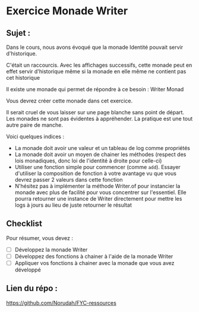 # Exercice Monade Writer

## Sujet :

Dans le cours, nous avons évoqué que la monade Identité pouvait servir d'historique.

C'était un raccourcis. Avec les affichages successifs, cette monade peut en effet servir d'historique même si la monade en elle même ne contient pas cet historique

Il existe une monade qui permet de répondre à ce besoin : Writer Monad

Vous devrez créer cette monade dans cet exercice.

Il serait cruel de vous laisser sur une page blanche sans point de départ. Les monades ne sont pas évidentes à appréhender. La pratique est une tout autre paire de manche.

Voici quelques indices :

- La monade doit avoir une valeur et un tableau de log comme propriétés
- La monade doit avoir un moyen de chainer les méthodes (respect des lois monadiques, donc loi de l'identité à droite pour celle-ci)
- Utiliser une fonction simple pour commencer (comme `add`). Essayer d'utiliser la composition de fonction à votre avantage vu que vous devrez passer 2 valeurs dans cette fonction
- N'hésitez pas à implémenter la méthode Writer.of pour instancier la monade avec plus de facilité pour vous concentrer sur l'essentiel. Elle pourra retourner une instance de Writer directement pour mettre les logs à jours au lieu de juste retourner le résultat

## Checklist

Pour résumer, vous devez :

- [ ] Développez la monade Writer
- [ ] Développez des fonctions à chainer à l'aide de la monade Writer
- [ ] Appliquer vos fonctions à chainer avec la monade que vous avez développé

## Lien du répo :

https://github.com/Norudah/FYC-ressources
